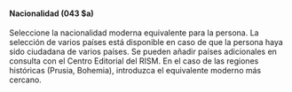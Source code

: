 #### Nacionalidad (043 $a)

Seleccione la nacionalidad moderna equivalente para la persona. La selección de varios países está disponible en caso de que la persona haya sido ciudadana de varios países. Se pueden añadir países adicionales en consulta con el Centro Editorial del RISM. En el caso de las regiones históricas (Prusia, Bohemia), introduzca el equivalente moderno más cercano.